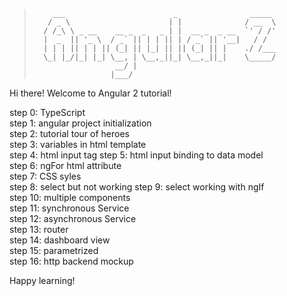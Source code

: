 > ```
>     ___                        _                _____   
>    / _ \                      | |              / __  \  
>   / /_\ \ _ __    __ _  _   _ | |  __ _  _ __  `' / /'   
>   |  _  || '_ \  / _` || | | || | / _` || '__|   / /  
>   | | | || | | || (_| || |_| || || (_| || |    ./ /___  
>   \_| |_/|_| |_| \__, | \__,_||_| \__,_||_|    \_____/  
>                   __/ |                               
>                  |___/   
> ```


Hi there! Welcome to Angular 2 tutorial!

step 0: TypeScript  
step 1: angular project initialization  
step 2: tutorial tour of heroes  
step 3: variables in html template  
step 4: html input tag 
step 5: html input binding to data model  
step 6: ngFor html attribute  
step 7: CSS syles  
step 8: select but not working
step 9: select working with ngIf  
step 10: multiple components  
step 11: synchronous Service  
step 12: asynchronous Service  
step 13: router  
step 14: dashboard view  
step 15: parametrized  
step 16: http backend mockup  

Happy learning!